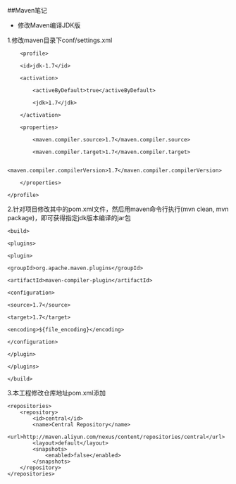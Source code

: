 ##Maven笔记

* 修改Maven编译JDK版

1.修改maven目录下conf/settings.xml
	
```
	<profile>

    <id>jdk-1.7</id>

    <activation>

        <activeByDefault>true</activeByDefault>

        <jdk>1.7</jdk>

    </activation>

    <properties>

        <maven.compiler.source>1.7</maven.compiler.source>

        <maven.compiler.target>1.7</maven.compiler.target>

        <maven.compiler.compilerVersion>1.7</maven.compiler.compilerVersion>

    </properties>

</profile>
```

  2.针对项目修改其中的pom.xml文件，然后用maven命令行执行(mvn clean, mvn package)，即可获得指定jdk版本编译的jar包
     
```
<build>

<plugins>

<plugin>

<groupId>org.apache.maven.plugins</groupId>

<artifactId>maven-compiler-plugin</artifactId>

<configuration>

<source>1.7</source>

<target>1.7</target>

<encoding>${file_encoding}</encoding>

</configuration>

</plugin>

</plugins>

</build>
```
  3.本工程修改仓库地址pom.xml添加
  
```
<repositories>
    <repository>
        <id>central</id>
        <name>Central Repository</name>
        <url>http://maven.aliyun.com/nexus/content/repositories/central</url>
        <layout>default</layout>
        <snapshots>
            <enabled>false</enabled>
        </snapshots>
    </repository>
</repositories>
```